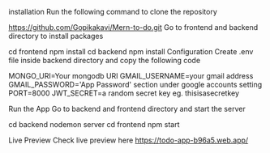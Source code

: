 installation
Run the following command to clone the repository

https://github.com/Gopikakavi/Mern-to-do.git
Go to frontend and backend directory to install packages

cd frontend
npm install
cd backend
npm install
Configuration
Create .env file inside backend directory and copy the following code

MONGO_URI=Your mongodb URI
GMAIL_USERNAME=your gmail address 
GMAIL_PASSWORD='App Password' section under google accounts setting
PORT=8000
JWT_SECRET=a random secret key eg. thisisasecretkey

Run the App
Go to backend and frontend directory and start the server

cd backend
nodemon server
cd frontend
npm start

Live Preview
Check live preview here https://todo-app-b96a5.web.app/
